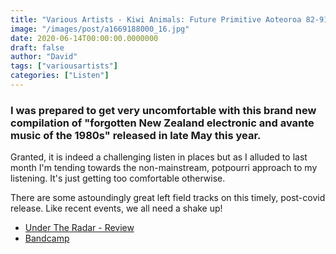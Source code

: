 ```yaml
---
title: "Various Artists - Kiwi Animals: Future Primitive Aoteoroa 82-91 (2020)"
image: "/images/post/a1669188000_16.jpg"
date: 2020-06-14T00:00:00.0000000
draft: false
author: "David"
tags: ["variousartists"]
categories: ["Listen"]
---
```

### I was prepared to get very uncomfortable with this brand new compilation of "forgotten New Zealand electronic and avante music of the 1980s" released in late May this year. 

Granted, it is indeed a challenging listen in places but as I alluded to last month  I'm tending towards the non-mainstream, potpourri approach to my listening. It's just getting too comfortable otherwise.   

There are some astoundingly great left field tracks on this timely, post-covid release. Like recent events, we all need a shake up!    

-  [Under The Radar - Review](https://www.undertheradar.co.nz/news/17355/Interview-Kiwi-Animals-Future--Primitive-Aotearoa-Feat-Headless-Chickens-Blam-Blam-Blam.utr)
-  [Bandcamp](https://strangelovemusic.bandcamp.com/album/various-kiwi-animals-future-primitive-aotearoa)